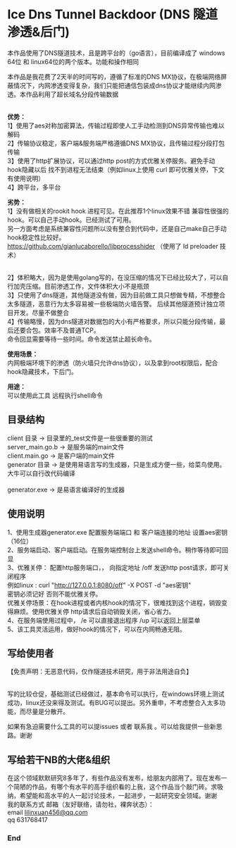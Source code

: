 # Ice Dns Tunnel Backdoor (DNS 隧道 渗透&后门)
本作品使用了DNS隧道技术，且是跨平台的（go语言），目前编译成了 windows 64位 和 linux64位的两个版本。功能和操作相同<br>

本作品是我花费了2天半的时间写的，遵循了标准的DNS MX协议，在极端网络屏蔽情况下，内网渗透变得复杂，我们只能把通信包装成dns协议才能继续内网渗透。本作品利用了超长域名分段传输数据<br><br>

**优势：**<br>
1】使用了aes对称加密算法，传输过程即使人工手动检测到DNS异常传输也难以解码<br>
2】传输协议稳定，客户端&服务端严格遵循DNS MX协议，且传输过程分段打包传输<br>
3】使用了http扩展协议，可以通过http post的方式优雅关停服务。避免手动hook隐藏以后 找不到进程无法结束（例如linux上使用 curl 即可优雅关停，下文有使用说明）<br>
4】跨平台，多平台<br>


**劣势：**<br>
1】没有做相关的rookit hook 进程可见。在此推荐1个linux效果不错 兼容性很强的hook。可以自己手动hook。已经测试了可用。<br>
另一方面考虑是系统兼容性问题所以没有整合到代码中，还是自己make自己手动hook稳定性比较好。<br>
https://github.com/gianlucaborello/libprocesshider （使用了  ld preloader 技术）<br><br>

2】体积略大，因为是使用golang写的，在没压缩的情况下已经比较大了，可以自行加壳压缩。目前渗透工作，文件体积大小不是瓶颈<br>
3】只使用了dns隧道，其他隧道没有做，因为目前做工具只想做专精，不想整合太多隧道，恶意行为太多容易被一些极端防火墙告警。
后续其他隧道预计独立项目开发。尽量不做整合<br>
4】传输略慢，因为dns隧道对数据包的大小有严格要求，所以只能分段传输，最后还要合包。效率不及普通TCP。<br>
命令回显需要等待一些时间。命令发送禁止超长命令。<br>

**使用场景：**<br>
内网极端环境下的渗透（防火墙只允许dns协议），以及拿到root权限后，配合hook隐藏技术，下后门。<br>

**用途：**<br>
可以使用此工具 远程执行shell命令<br>


## 目录结构
client 目录 -> 目录里的_test文件是一些很重要的测试 <br>
server_main.go.b  ->  是服务端的main文件<br>
client.main.go  ->  是客户端的main文件<br>
generator 目录 -> 是使用易语言写的生成器，只是生成方便一些，给菜鸟使用。大牛可以自行改代码编译<br><br>
generator.exe -> 是易语言编译好的生成器<br>


## 使用说明
1、使用生成器generator.exe 配置服务端端口 和 客户端连接的地址 设置aes密钥（16位）<br>
2、服务端启动、客户端启动。在服务端控制台上发送shell命令。稍作等待即可回显<br>
3、优雅关停： 配置http服务端口，， 向指定地址 /off 发送http post请求，即可关闭程序<br>
例如linux :  curl "http://127.0.0.1:8080/off" -X POST -d "aes密钥"   <br>
密钥必须记好 否则不能优雅关停。<br>
优雅关停场景：在hook进程或者内核hook的情况下，很难找到这个进程，销毁变得麻烦。使用优雅关停 http请求后自动销毁关闭，省心省力。<br>
4、在服务端使用过程中， /e 可以直接退出程序  /up 可以返回上层菜单<br>
5、该工具灵活运用，做好hook的情况下，可以在内网畅通无阻。<br>

## 写给使用者
【免责声明：无恶意代码，仅作隧道技术研究，用于非法用途自负】<br><br>

写的比较仓促，基础测试已经做过，基本命令可以执行，在windows环境上测试成功，linux还没来得及测试。有BUG可以提出。另外重申，不考虑整合入太多功能，而尽量是分散开。<br>

如果有急迫需要什么工具的可以提issues 或者 联系我 。可以给我提供一些新思路。谢谢<br>

## 写给若干NB的大佬&组织

在这个领域默默研究8多年了，有些作品没有发布，给朋友内部用了。现在发布一个简陋的作品，有哪个有水平的高手组织看的上我，这个作品当个敲门砖。求吸纳，希望能和高水平的人一起讨论技术，一起进步，一起研究安全领域。谢谢<br>
我的联系方式 邮箱（友好联络，请勿社，裸奔状态）：<br>
email lilinxuan456@qq.com<br>
qq 631768417

### End